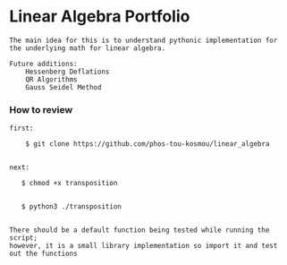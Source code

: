 # Linear Algebra Portfolio

    The main idea for this is to understand pythonic implementation for the underlying math for linear algebra.

    Future additions:
        Hessenberg Deflations
        QR Algorithms
        Gauss Seidel Method

### How to review

    first:
       
        $ git clone https://github.com/phos-tou-kosmou/linear_algebra
       

    next: 
      
       $ chmod +x transposition
       
       
       $ python3 ./transposition
       

    There should be a default function being tested while running the script;
    however, it is a small library implementation so import it and test out the functions
